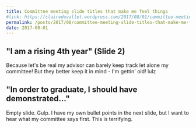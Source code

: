 ```yaml
---
title: Committee meeting slide titles that make me feel things
#link: https://claireduvallet.wordpress.com/2017/08/01/committee-meeting-slide-titles-that-make-me-feel-things/
permalink: /posts/2017/08/committee-meeting-slide-titles-that-make-me-feel-things
date: 2017-08-01
---
```


<!--more-->

## "I am a rising 4th year" (Slide 2)

Because let's be real my advisor can barely keep track let alone my committee! But they better keep it in mind - I'm gettin' old! lulz

## "In order to graduate, I should have demonstrated…"

Empty slide. Gulp. I have my own bullet points in the next slide, but I want to hear what my committee says first. This is terrifying.
